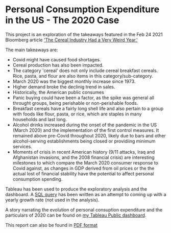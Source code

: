 # Personal Consumption Expenditure in the US - The 2020 Case

This project is an exploration of the takeaways featured in the Feb 24 2021 Bloomberg article ['The Cereal Industry Had a Very Weird Year.'](https://www.bloomberg.com/opinion/articles/2021-02-24/beyond-grape-nuts-cereal-makers-had-a-very-weird-year)

The main takeaways are:

- Covid might have caused food shortages.
- Cereal production has also been impacted.
- The category 'cereal' does not only include cereal breakfast cereals. Rice, pasta, and flour are also items in this category/sub-category.
- March 2020 was the biggest monthly increase since 1973.
- Higher demand broke the declinig trend in sales. 
- Historically, the American public consumes
- Panic buying could have been a factor, as the spike was general all throught groups, being perishable or non-perishable foods. 
- Breakfast cereals have a fairly long shell life and also pertain to a group with foods like flour, pasta, or rice, which are staples in many households and last long. 
- Alcohol drinks increased during the onset of the pandemic in the US (March 2020) and the implementation of the first control measures. It remained above pre-Covid throughout 2020, likely due to bars and other alcohol-serving establishments being closed or providiing minimum services.
- Moments of crisis in recent American history (9/11 attacks, Iraq and Afghanistan invasions, and the 2008 financial crisis) are interesting milestones to which compare the March 2020 consumer response to Covid against, as changes in GDP derived from oil prices or the the actual lost of financial stability have the potential to affect personal consumption spending. 

Tableau has been used to produce the exploratory analysis and the dashboard. A [SQL query](https://public.tableau.com/app/profile/miguel2600/viz/2020aWeirdYearforPersonalConsumptionintheUS/2020aWeirdYearforPersonalConsumption) has been written as an attempt to coming up with a yearly growth rate (not used in the analysis). 

A story narrating the evolution of personal consuption expenditure and the particulars of 2020 can be found on [my Tableau Public dashboard](https://public.tableau.com/app/profile/miguel2600/viz/2020aWeirdYearforPersonalConsumptionintheUS/2020aWeirdYearforPersonalConsumption).

This report can also be found in [PDF format](https://github.com/MiguelPMiralles/Portfolio/blob/main/Visualizing%20Personal%20Consumption%20in%20the%20US/Data/Personal%20Consumption%20Expenditure%20in%20the%20US%20-%20The%202020%20Case.pdf)
